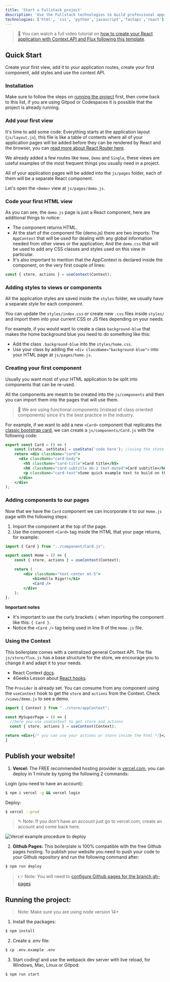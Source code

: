 ```yaml
---
title: 'Start a Fullstack project'
description: 'Use the Fullstack technologies to build professional apps using React.js and FastAPI'
technologies: ['html', 'css', 'python','javascript','fastapi','react']
---
```


> 🎥 You can watch a full video tutorial on [how to create your React application with Context.API and Flux following this template](https://www.loom.com/share/f37c6838b3f1496c95111e515e83dd9b).

## Quick Start

Create your first view, add it to your application routes, create your first component, add styles and use the context API.

### Installation 

Make sure to follow the steps on [running the project](https://github.com/4GeeksAcademy/react-hello-webapp/blob/master/README.md) first, then come back to this list, if you are using Gitpod or Codespaces it is possible that the project is already running.

### Add your first view

It's time to add some code: Everything starts at the application layout (`js/layout.js`), this file is like a table of contents where all of your application pages will be added before they can be rendered by React and the browser, you can [read more about React Router here](https://4geeks.com/lesson/routing-our-views-with-react-router).

We already added a few routes like `Home`, `Demo` and `Single`, these views are useful examples of the most frequent things you usually need in a project.

All of your application pages will be added into the `js/pages` folder, each of them will be a separate React component.

Let's open the `<Demo>` view at `js/pages/demo.js`.

### Code your first HTML view

As you can see, the `demo.js` page is just a React component, here are additional things to notice:

- The component returns HTML.
- At the start of the component file (demo.js) there are two imports: The `AppContext` that will be used for dealing with any global information needed from other views or the application; And the `demo.css` that will be used to add any CSS classes and styles used on this view in particular.
- It's also important to mention that the AppContext is declared inside the component, on the very first couple of lines:

```js
const { store, actions } = useContext(Context);
```

### Adding styles to views or components

All the application styles are saved inside the `styles` folder, we usually have a separate style for each component.

You can update the `styles/index.css` or create new `.css` files inside `styles/` and import them into your current CSS or JS files depending on your needs.

For example, if you would want to create a class `background-blue` that makes the home background blue you need to do something like this:

- Add the class `.background-blue` into the `styles/home.css`.
- Use your class by adding the `<div className="background-blue">` into your HTML page at `js/pages/home.js`.

### Creating your first component

Usually you want most of your HTML application to be split into components that can be re-used.
	
All the components are meant to be created into the `js/components` and then you can import them into the pages that will use them.

> 📝 We are using functional components (instead of class oriented components) since it's the best practice in the industry.
	
For example, if we want to add a new `<Card>` component that replicates the [classic bootstrap card](https://getbootstrap.com/docs/5.0/components/card/), we can create a `js/components/Card.js` with the following code:

```jsx
export const Card = () => (
	const [state, setState] = useState('code here'); //using the state (if needed)
	return <div className="card">
	  <div className="card-body">
	    <h5 className="card-title">Card title</h5>
	    <h6 className="card-subtitle mb-2 text-muted">Card subtitle</h6>
	    <p className="card-text">Some quick example text to build on the card title and make up the bulk of the cards content.</p>
	  </div>
	</div>
);
```

### Adding components to our pages

Now that we have the `Card` component we can incorporate it to our `Home.js` page with the following steps:

1. Import the component at the top of the page.
2. Use the component `<Card>` tag inside the HTML that your page returns, for example:

```jsx
import { Card } from "../component/Card.js";

export const Home = () => {
	const { store, actions } = useContext(Context);

	return (
		<div className="text-center mt-5">
			<h1>Hello Rigo!!</h1>
			<Card />
		</div>
	);
};
```

**Important notes**

- It's important to use the curly brackets `{` when importing the component like this: `{ Card }`.
- Notice the `<Card />` tag being used in line 9 of the `Home.js` file.

### Using the Context

This boilerplate comes with a centralized general Context API. The file `js/store/flux.js` has a base structure for the store, we encourage you to change it and adapt it to your needs.

- React Context [docs](https://react.dev/reference/react/useContext).
- 4Geeks Lesson about [React hooks](https://content.breatheco.de/lesson/react-hooks-explained).

The `Provider` is already set. You can consume from any component using the `useContext` hook to get the `store` and `actions` from the Context. Check `/views/demo.js` to see a demo.

```jsx
import { Context } from "../store/appContext";

const MySuperPage = () => {
  //here you use useContext to get store and actions
  const { store, actions } = useContext(Context);

return <div>{/* you can use your actions or store inside the html */}</div>
}
```

## Publish your website!

1. **Vercel:** The FREE recommended hosting provider is [vercel.com](https://vercel.com/), you can deploy in 1 minute by typing the following 2 commands:

Login (you need to have an account):
```bash
$ npm i vercel -g && vercel login
```
Deploy:
```bash
$ vercel --prod
```
> ✎ Note: If you don't have an account just go to vercel.com, create an account and come back here.

![Vercel example procedure to deploy](https://github.com/4GeeksAcademy/react-hello-webapp/blob/4b530ba091a981d3916cc6e960e370decaf2e234/docs/deploy.png?raw=true)

2. **Github Pages:** This boilerplate is 100% compatible with the free Github pages hosting.
To publish your website you need to push your code to your Github repository and run the following command after:
```bash
$ npm run deploy
```
> 👉 Note: You will need to [configure Github pages for the branch gh-pages](https://help.github.com/articles/configuring-a-publishing-source-for-github-pages/#enabling-github-pages-to-publish-your-site-from-master-or-gh-pages)

## Running the project:

> Note: Make sure you are using node version 14+

1. Install the packages:
```bash
$ npm install
```
2. Create a .env file:
```bash
$ cp .env.example .env
```
3. Start coding! and use the webpack dev server with live reload, for Windows, Mac, Linux or Gitpod:

```bash
$ npm run start
```
